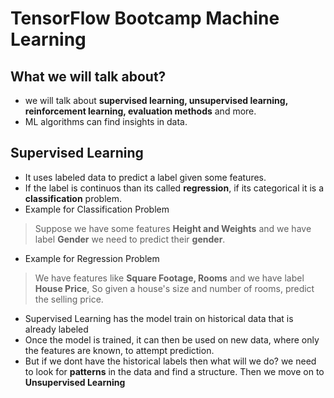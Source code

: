# TensorFlow Bootcamp Machine Learning

## What we will talk about? 
* we will talk about **supervised learning, unsupervised learning, reinforcement learning, evaluation methods** and more. 
* ML algorithms can find insights in data. 

## Supervised Learning 
* It uses labeled data to predict a label given some features. 
* If the label is continuos than its called **regression**, if its categorical it is a **classification** problem. 
* Example for Classification Problem 
> Suppose we have some features **Height and Weights** and we have label **Gender** 
> we need to predict their **gender**. 

* Example for Regression Problem
> We have features like **Square Footage, Rooms** and we have label **House Price**, So given a house's size and number of rooms, predict the selling price. 

* Supervised Learning has the model train on historical data that is already labeled 
* Once the model is trained, it can then be used on new data, where only the features are known, to attempt prediction. 
* But if we dont have the historical labels then what will we do? we need to look for **patterns** in the data and find a structure. Then we move on to **Unsupervised Learning** 